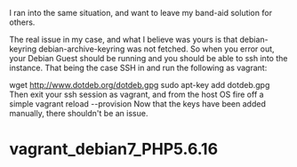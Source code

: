 I ran into the same situation, and want to leave my band-aid solution for others.

The real issue in my case, and what I believe was yours is that debian-keyring debian-archive-keyring was not fetched. So when you error out, your Debian Guest should be running and you should be able to ssh into the instance. That being the case SSH in and run the following as vagrant:

wget http://www.dotdeb.org/dotdeb.gpg
sudo apt-key add dotdeb.gpg
Then exit your ssh session as vagrant, and from the host OS fire off a simple vagrant reload --provision Now that the keys have been added manually, there shouldn't be an issue.
# vagrant_debian7_PHP5.6.16
